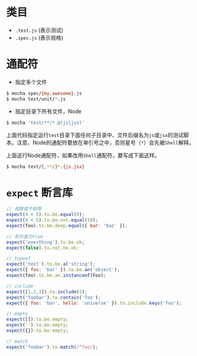 
# 类目

- `.test.js` (表示测试)
- `.spec.js` (表示规格)

# 通配符

- 指定多个文件

```bash
$ mocha spec/{my,awesome}.js
$ mocha test/unit/*.js
```

- 指定目录下所有文件，Node

```bash
$ mocha 'test/**/*.@(js|jsx)'
```

上面代码指定运行`test`目录下面任何子目录中、文件后缀名为`js`或`jsx`的测试脚本。注意，Node的通配符要放在单引号之中，否则星号（`*`）会先被`Shell`解释。

上面这行Node通配符，如果改用`Shell`通配符，要写成下面这样。

```bash
$ mocha test/{,**/}*.{js,jsx}
```

# `expect` 断言库

```js
// 相等或不相等
expect(4 + 5).to.be.equal(9);
expect(4 + 5).to.be.not.equal(10);
expect(foo).to.be.deep.equal({ bar: 'baz' });

// 布尔值为true
expect('everthing').to.be.ok;
expect(false).to.not.be.ok;

// typeof
expect('test').to.be.a('string');
expect({ foo: 'bar' }).to.be.an('object');
expect(foo).to.be.an.instanceof(Foo);

// include
expect([1,2,3]).to.include(2);
expect('foobar').to.contain('foo');
expect({ foo: 'bar', hello: 'universe' }).to.include.keys('foo');

// empty
expect([]).to.be.empty;
expect('').to.be.empty;
expect({}).to.be.empty;

// match
expect('foobar').to.match(/^foo/);
```